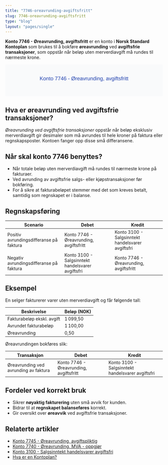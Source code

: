 ```yaml
---
title: "7746-oreavrunding-avgiftsfritt"
slug: 7746-oreavrunding-avgiftsfritt
type: "blog"
layout: "pages/single"
---
```


**Konto 7746 - Øreavrunding, avgiftsfritt** er en konto i **Norsk Standard Kontoplan** som brukes til å bokføre **øreavrunding** ved **avgiftsfrie transaksjoner**, som oppstår når beløp uten merverdiavgift må rundes til nærmeste krone.

![Illustrasjon av konto 7746 Øreavrunding, avgiftsfritt](7746-oreavrunding-avgiftsfritt-image.svg)

## Hva er øreavrunding ved avgiftsfrie transaksjoner?

*Øreavrunding ved avgiftsfrie transaksjoner* oppstår når beløp eksklusiv merverdiavgift gir desimaler som må avrundes til hele kroner på faktura eller regnskapsposter. Kontoen fanger opp disse små differansene.

## Når skal konto 7746 benyttes?

* Når totale beløp uten merverdiavgift må rundes til nærmeste krone på fakturaer.
* Ved avrunding av avgiftsfrie salgs- eller kjøpstransaksjoner før bokføring.
* For å sikre at fakturabeløpet stemmer med det som kreves betalt, samtidig som regnskapet er i balanse.

## Regnskapsføring

| Scenario                                    | Debet                                   | Kredit                                   |
|---------------------------------------------|-----------------------------------------|------------------------------------------|
| Positiv avrundingsdifferanse på faktura    | Konto 7746 - Øreavrunding, avgiftsfritt | Konto 3100 - Salgsinntekt handelsvarer avgiftsfri |
| Negativ avrundingsdifferanse på faktura    | Konto 3100 - Salgsinntekt handelsvarer avgiftsfri | Konto 7746 - Øreavrunding, avgiftsfritt |

## Eksempel

En selger fakturerer varer uten merverdiavgift og får følgende tall:

| Beskrivelse                  | Beløp (NOK) |
|------------------------------|-------------|
| Fakturabeløp ekskl. avgift   | 1 099,50    |
| Avrundet fakturabeløp        | 1 100,00    |
| Øreavrunding                 | 0,50        |

Øreavrundingen bokføres slik:

| Transaksjon                                 | Debet                                   | Kredit                                   |
|---------------------------------------------|-----------------------------------------|------------------------------------------|
| Øreavrunding ved avrunding av faktura       | Konto 7746 - Øreavrunding, avgiftsfritt | Konto 3100 - Salgsinntekt handelsvarer avgiftsfri |

## Fordeler ved korrekt bruk

* Sikrer **nøyaktig fakturering** uten små avvik for kunden.
* Bidrar til at **regnskapet balanseføres** korrekt.
* Gir oversikt over **øreavvik** ved avgiftsfrie transaksjoner.

## Relaterte artikler

* [Konto 7745 - Øreavrunding, avgiftspliktig](/blogs/kontoplan/7745-oreavrunding-avgiftspliktig "Konto 7745 - Øreavrunding, avgiftspliktig")
* [Konto 7740 - Øreavrunding, MVA - oppgjør](/blogs/kontoplan/7740-oreavrunding-mva-oppgjor "Konto 7740 - Øreavrunding, MVA - oppgjør")
* [Konto 3100 - Salgsinntekt handelsvarer avgiftsfri](/blogs/kontoplan/3100-salgsinntekt-handelsvarer-avgiftsfri "Konto 3100 - Salgsinntekt handelsvarer avgiftsfri")
* [Hva er en Kontoplan?](/blogs/regnskap/hva-er-kontoplan "Hva er en Kontoplan? Komplett Guide til Kontoplaner i Norsk Regnskap")
